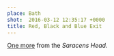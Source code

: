 ```yaml
---
place: Bath
shot:  2016-03-12 12:35:17 +0000
title: Red, Black and Blue Exit
---
```


[One more](/1/125/this-testing-life/) from the _Saracens Head_.

